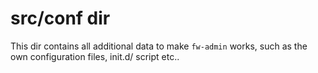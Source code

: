 src/conf dir
============

This dir contains all additional data to make `fw-admin` works, such as the own configuration files, init.d/ script etc..
